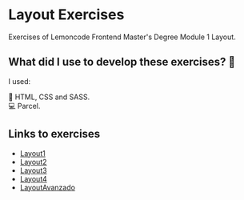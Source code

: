 # Layout Exercises
Exercises of Lemoncode Frontend Master's Degree Module 1 Layout.

## What did I use to develop these exercises? :thinking:

I used:

:art: HTML, CSS and SASS. <br>
:computer: Parcel.

## Links to exercises

- [Layout1](./Layout1/README.md)
- [Layout2](./Layout2/README.md)
- [Layout3](./Layout3/README.md)
- [Layout4](./Layout4/README.md)
- [LayoutAvanzado](./LayoutAvanzado/README.md)

